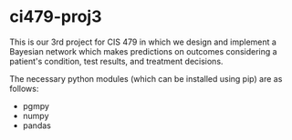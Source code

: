 # ci479-proj3
This is our 3rd project for CIS 479 in which we design and implement a Bayesian network which makes predictions on outcomes considering a patient's condition, test results, and treatment decisions.

The necessary python modules (which can be installed using pip) are as follows:
- pgmpy
- numpy
- pandas